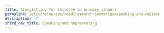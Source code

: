 ```yaml
---
title: Storytelling for children in primary schools
permalink: /elis/resources/read/research-summaries/speaking-and-representing/storytelling-in-primary-schools/
description: ""
third_nav_title: Speaking and Representing
---
```

